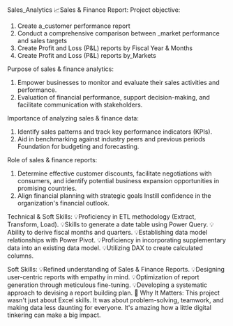Sales_Analytics
📈Sales & Finance Report:
Project objective:
1. Create a_customer performance report
2. Conduct a comprehensive comparison between _market performance and sales targets
3. Create Profit and Loss (P&L) reports by Fiscal Year & Months
4. Create Profit and Loss (P&L) reports by_Markets

Purpose of sales & finance analytics:
1. Empower businesses to monitor and evaluate their sales activities and performance.
2. Evaluation of financial performance, support decision-making, and facilitate communication with stakeholders.

Importance of analyzing sales & finance data:
1. Identify sales patterns and track key performance indicators (KPIs).
2. Aid in benchmarking against industry peers and previous periods Foundation for budgeting and forecasting.

Role of sales & finance reports:
1. Determine effective customer discounts, facilitate negotiations with consumers, and identify potential business expansion opportunities in promising countries.
2. Align financial planning with strategic goals Instill confidence in the organization's financial outlook.

Technical & Soft Skills:
💡Proficiency in ETL methodology (Extract, Transform, Load).
💡Skills to generate a date table using Power Query.
💡Ability to derive fiscal months and quarters.
💡Establishing data model relationships with Power Pivot.
💡Proficiency in incorporating supplementary data into an existing data model.
💡Utilizing DAX to create calculated columns.

Soft Skills:
💡Refined understanding of Sales & Finance Reports.
💡Designing user-centric reports with empathy in mind.
💡Optimization of report generation through meticulous fine-tuning.
💡Developing a systematic approach to devising a report building plan.
🌟 Why It Matters: This project wasn't just about Excel skills. It was about problem-solving, teamwork, and making data less daunting for everyone. It's amazing how a little digital tinkering can make a big impact.
